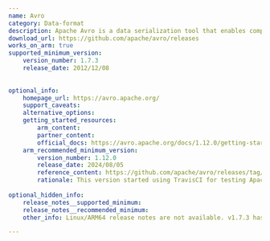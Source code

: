 ```yaml
---
name: Avro
category: Data-format
description: Apache Avro is a data serialization tool that enables compact, schema-based data exchange in distributed systems and applications.
download_url: https://github.com/apache/avro/releases
works_on_arm: true
supported_minimum_version:
    version_number: 1.7.3
    release_date: 2012/12/08
 
 
optional_info:
    homepage_url: https://avro.apache.org/
    support_caveats:
    alternative_options:
    getting_started_resources:
        arm_content:
        partner_content:
        official_docs: https://avro.apache.org/docs/1.12.0/getting-started-python/
    arm_recommended_minimum_version:
        version_number: 1.12.0
        release_date: 2024/08/05
        reference_content: https://github.com/apache/avro/releases/tag/release-1.12.0
        rationale: This version started using TravisCI for testing Apache Avro on Linux ARM64, which confirms the stablility of the software on Arm platform.
 
optional_hidden_info:
    release_notes__supported_minimum:
    release_notes__recommended_minimum:
    other_info: Linux/ARM64 release notes are not available. v1.7.3 has been successfully installed on the Neoverse N1, prior versions are failing to install.

---
```

